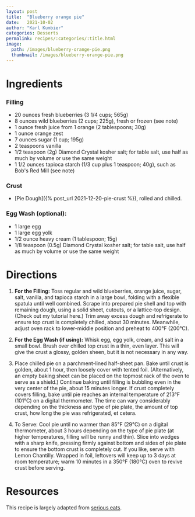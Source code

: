 ```yaml
---
layout: post
title:  "Blueberry orange pie"
date:   2021-10-02
author: "Karl Kumbier"
categories: Desserts
permalink: recipes/:categories/:title.html
image:
  path: /images/blueberry-orange-pie.png
  thumbnail: /images/blueberry-orange-pie.png
---
```


# Ingredients

### Filling
* 20 ounces fresh blueberries (3 1/4 cups; 565g)
* 8 ounces wild blueberries (2 cups; 225g), fresh or frozen (see note)
* 1 ounce fresh juice from 1 orange (2 tablespoons; 30g)
* 1 ounce orange zest
* 7 ounces sugar (1 cup; 195g)
* 2 teaspoons vanilla
* 1/2 teaspoon (2g) Diamond Crystal kosher salt; for table salt, use half as much by volume or use the same weight
* 1 1/2 ounces tapioca starch (1/3 cup plus 1 teaspoon; 40g), such as Bob's Red Mill (see note)

### Crust
* [Pie Dough]({% post_url 2021-12-20-pie-crust %}), rolled and chilled.

### Egg Wash (optional):
* 1 large egg
* 1 large egg yolk
* 1/2 ounce heavy cream (1 tablespoon; 15g)
* 1/8 teaspoon (0.5g) Diamond Crystal kosher salt; for table salt, use half as much by volume or use the same weight

# Directions

1. **For the Filling:** Toss regular and wild blueberries, orange juice, sugar, salt,
   vanilla, and tapioca starch in a large bowl, folding with a
flexible spatula until well combined. Scrape into prepared pie shell and top
with remaining dough, using a solid sheet, cutouts, or a lattice-top design.
(Check out my tutorial here.) Trim away excess dough and refrigerate to ensure
top crust is completely chilled, about 30 minutes. Meanwhile, adjust oven rack
to lower-middle position and preheat to 400°F (200°C).

2. **For the Egg Wash (if using):** Whisk egg, egg yolk, cream, and salt in a
   small bowl. Brush over chilled top crust in a thin, even layer. This will
give the crust a glossy, golden sheen, but it is not necessary in any way.

3. Place chilled pie on a parchment-lined half-sheet pan. Bake until crust is
golden, about 1 hour, then loosely cover with tented foil. (Alternatively, an
empty baking sheet can be placed on the topmost rack of the oven to serve as a
shield.) Continue baking until filling is bubbling even in the very center of
the pie, about 15 minutes longer. If crust completely covers filling, bake until
pie reaches an internal temperature of 213°F (101°C) on a digital thermometer.
The time can vary considerably depending on the thickness and type of pie plate,
the amount of top crust, how long the pie was refrigerated, et cetera.

4. To Serve: Cool pie until no warmer than 85°F (29°C) on a digital thermometer,
   about 3 hours depending on the type of pie plate (at higher temperatures,
filling will be runny and thin). Slice into wedges with a sharp knife, pressing
firmly against bottom and sides of pie plate to ensure the bottom crust is
completely cut. If you like, serve with Lemon Chantilly. Wrapped in foil,
leftovers will keep up to 3 days at room temperature; warm 10 minutes in a 350°F
(180°C) oven to revive crust before serving.

# Resources

This recipe is largely adapted from [serious
eats](https://www.seriouseats.com/best-blueberry-pie-dessert-recipe).
